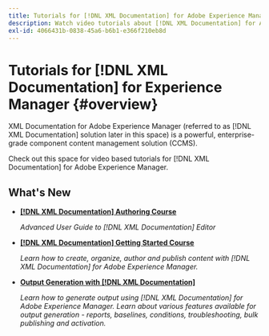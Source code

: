 ```yaml
---
title: Tutorials for [!DNL XML Documentation] for Adobe Experience Manager
description: Watch video tutorials about [!DNL XML Documentation] for Adobe Experience Manager, AEM XML Add-on, AEM XML Plugin, AEM DoX, and AEM Dox.
exl-id: 4066431b-0838-45a6-b6b1-e366f210eb8d
---
```

# Tutorials for [!DNL XML Documentation] for Experience Manager {#overview}

XML Documentation for Adobe Experience Manager (referred to as [!DNL XML Documentation] solution later in this space) is a powerful, enterprise-grade component content management solution (CCMS). 

Check out this space for video based tutorials for [!DNL XML Documentation] for Adobe Experience Manager. 

## What's New

* **[[!DNL XML Documentation] Authoring Course](course-3/introduction.md)**

    *Advanced User Guide to [!DNL XML Documentation] Editor*

* **[[!DNL XML Documentation] Getting Started Course](course-1/overview.md)**

    *Learn how to create, organize, author and publish content with [!DNL XML Documentation] for Adobe Experience Manager.*

* **[Output Generation with [!DNL XML Documentation]](course-2/overview.md)**

    *Learn how to generate output using [!DNL XML Documentation] for Adobe Experience Manager. Learn about various features available for output generation - reports, baselines, conditions, troubleshooting, bulk publishing and activation.*
